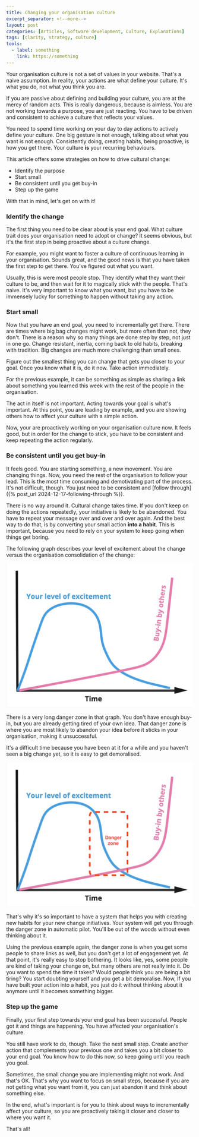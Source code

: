 ```yaml
---
title: Changing your organisation culture
excerpt_separator: <!--more-->
layout: post
categories: [Articles, Software development, Culture, Explanations]
tags: [clarity, strategy, culture]
tools:
  - label: something
    link: https://something
---
```


Your organisation culture is not a set of values in your website. That's a naive assumption. In reality, your actions are what define your culture. It's what you do, not what you think you are.

If you are passive about defining and building your culture, you are at the mercy of random acts. This is really dangerous, because is aimless. You are not working towards a purpose, you are just reacting. You have to be driven and consistent to achieve a culture that reflects your values.

You need to spend time working on your day to day actions to actively define your culture. One big gesture is not enough, talking about what you want is not enough. Consistently doing, creating habits, being proactive, is how you get there. Your culture **is** your recurring behaviours.

This article offers some strategies on how to drive cultural change:

- Identify the purpose
- Start small
- Be consistent until you get buy-in
- Step up the game

With that in mind, let's get on with it!

<!--more-->

### Identify the change

The first thing you need to be clear about is your end goal. What culture trait does your organisation need to adopt or change? It seems obvious, but it's the first step in being proactive about a culture change.

For example, you might want to foster a culture of continuous learning in your organisation. Sounds great, and the good news is that you have taken the first step to get there. You've figured out what you want.

Usually, this is were most people stop. They identify what they want their culture to be, and then wait for it to magically stick with the people. That's naive. It's very important to know what you want, but you have to be immensely lucky for something to happen without taking any action.

### Start small

Now that you have an end goal, you need to incrementally get there. There are times where big bag changes might work, but more often than not, they don't. There is a reason why so many things are done step by step, not just in one go. Change resistant, inertia, coming back to old habits, breaking with tradition. Big changes are much more challenging than small ones.

Figure out the smallest thing you can change that gets you closer to your goal. Once you know what it is, do it now. Take action immediately.

For the previous example, it can be something as simple as sharing a link about something you learned this week with the rest of the people in the organisation.

The act in itself is not important. Acting towards your goal is what's important. At this point, you are leading by example, and you are showing others how to affect your culture with a simple action.

Now, your are proactively working on your organisation culture now. It feels good, but in order for the change to stick, you have to be consistent and keep repeating the action regularly.

### Be consistent until you get buy-in

It feels good. You are starting something, a new movement. You are changing things. Now, you need the rest of the organisation to follow your lead. This is the most time consuming and demotivating part of the process. It's not difficult, though. You just need to be consistent and [follow through]({% post_url 2024-12-17-following-through %}).

There is no way around it. Cultural change takes time. If you don't keep on doing the actions repeatedly, your initiative is likely to be abandoned. You have to repeat your message over and over and over again. And the best way to do that, is by converting your small action **into a habit**. This is important, because you need to rely on your system to keep going when things get boring.

The following graph describes your level of excitement about the change versus the organisation consolidation of the change:

![Your excitement about a change decreases as buy-in increases](/assets/culture-change/0-challenge.jpeg)

There is a very long danger zone in that graph. You don't have enough buy-in, but you are already getting tired of your own idea. That danger zone is where you are most likely to abandon your idea before it sticks in your organisation, making it unsuccessful.

It's a difficult time because you have been at it for a while and you haven't seen a big change yet, so it is easy to get demoralised.


![Your excitement about a change decreases as buy-in increases](/assets/culture-change/1-danger.jpeg)

That's why it's so important to have a system that helps you with creating new habits for your new change initiatives. Your system will get you through the danger zone in automatic pilot. You'll be out of the woods without even thinking about it.

Using the previous example again, the danger zone is when you get some people to share links as well, but you don't get a lot of engagement yet. At that point, it's really easy to stop bothering. It looks like, yes, some people are kind of taking your change on, but many others are not really into it. Do you want to spend the time it takes? Would people think you are being a bit tiring? You start doubting yourself and you get a bit demoralise. Now, If you have built your action into a habit, you just do it without thinking about it anymore until it becomes something bigger.

### Step up the game

Finally, your first step towards your end goal has been successful. People got it and things are happening. You have affected your organisation's culture.

You still have work to do, though. Take the next small step. Create another action that complements your previous one and takes you a bit closer to your end goal. You know how to do this now, so keep going until you reach you goal.

Sometimes, the small change you are implementing might not work. And that's OK. That's why you want to focus on small steps, because if you are not getting what you want from it, you can just abandon it and think about something else.

In the end, what's important is for you to think about ways to incrementally affect your culture, so you are proactively taking it closer and closer to where you want it.

That's all!
